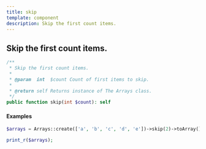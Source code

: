 ```yaml
---
title: skip
template: component
description: Skip the first count items.
---
```


<h2 class="font-normal text-lg">
Skip the first count items.
</h2>

```php
/**
 * Skip the first count items.
 *
 * @param  int  $count Count of first items to skip.
 *
 * @return self Returns instance of The Arrays class.
 */
public function skip(int $count): self
```

#### Examples

```php
$arrays = Arrays::create(['a', 'b', 'c', 'd', 'e'])->skip(2)->toArray();

print_r($arrays);
```
